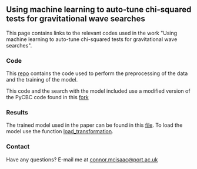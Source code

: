 ## Using machine learning to auto-tune chi-squared tests for gravitational wave searches

This page contains links to the relevant codes used in the work "Using machine learning to auto-tune chi-squared tests for gravitational wave searches".

### Code

This [repo](https://github.com/connor-mcisaac/chisqnet) contains the code used to perform the preprocessing of the data and the training of the model.

This code and the search with the model included use a modified version of the PyCBC code found in this [fork](https://github.com/connor-mcisaac/pycbc/tree/chisqnet)

### Results

The trained model used in the paper can be found in this [file](https://github.com/icg-gravwaves/chisqnet/blob/main/results/chisq_model.hdf). To load the model use the function [load_transformation](https://github.com/connor-mcisaac/chisqnet/blob/944c9158e6f9d6806e93ba928ea715a03c253ab9/chisqnet/filtering.py#L1886).

### Contact

Have any questions? E-mail me at connor.mcisaac@port.ac.uk
